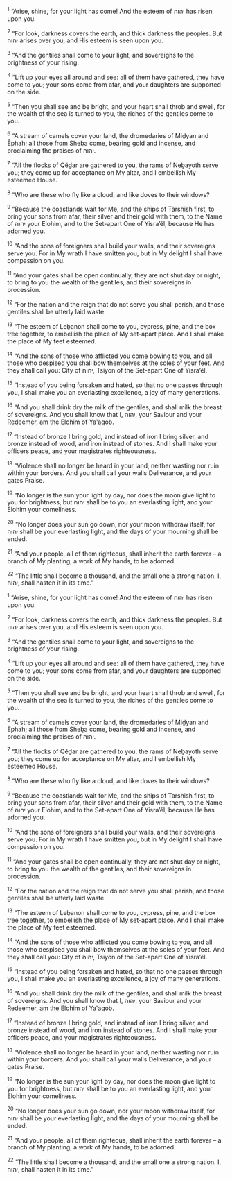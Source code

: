 <sup>1</sup> “Arise, shine, for your light has come! And the esteem of יהוה has risen upon you.

<sup>2</sup> “For look, darkness covers the earth, and thick darkness the peoples. But יהוה arises over you, and His esteem is seen upon you.

<sup>3</sup> “And the gentiles shall come to your light, and sovereigns to the brightness of your rising.

<sup>4</sup> “Lift up your eyes all around and see: all of them have gathered, they have come to you; your sons come from afar, and your daughters are supported on the side.

<sup>5</sup> “Then you shall see and be bright, and your heart shall throb and swell, for the wealth of the sea is turned to you, the riches of the gentiles come to you.

<sup>6</sup> “A stream of camels cover your land, the dromedaries of Miḏyan and Ĕphah; all those from Sheḇa come, bearing gold and incense, and proclaiming the praises of יהוה.

<sup>7</sup> “All the flocks of Qĕḏar are gathered to you, the rams of Neḇayoth serve you; they come up for acceptance on My altar, and I embellish My esteemed House.

<sup>8</sup> “Who are these who fly like a cloud, and like doves to their windows?

<sup>9</sup> “Because the coastlands wait for Me, and the ships of Tarshish first, to bring your sons from afar, their silver and their gold with them, to the Name of יהוה your Elohim, and to the Set-apart One of Yisra’ĕl, because He has adorned you.

<sup>10</sup> “And the sons of foreigners shall build your walls, and their sovereigns serve you. For in My wrath I have smitten you, but in My delight I shall have compassion on you.

<sup>11</sup> “And your gates shall be open continually, they are not shut day or night, to bring to you the wealth of the gentiles, and their sovereigns in procession.

<sup>12</sup> “For the nation and the reign that do not serve you shall perish, and those gentiles shall be utterly laid waste.

<sup>13</sup> “The esteem of Leḇanon shall come to you, cypress, pine, and the box tree together, to embellish the place of My set-apart place. And I shall make the place of My feet esteemed.

<sup>14</sup> “And the sons of those who afflicted you come bowing to you, and all those who despised you shall bow themselves at the soles of your feet. And they shall call you: City of יהוה, Tsiyon of the Set-apart One of Yisra’ĕl.

<sup>15</sup> “Instead of you being forsaken and hated, so that no one passes through you, I shall make you an everlasting excellence, a joy of many generations.

<sup>16</sup> “And you shall drink dry the milk of the gentiles, and shall milk the breast of sovereigns. And you shall know that I, יהוה, your Saviour and your Redeemer, am the Elohim of Ya‛aqoḇ.

<sup>17</sup> “Instead of bronze I bring gold, and instead of iron I bring silver, and bronze instead of wood, and iron instead of stones. And I shall make your officers peace, and your magistrates righteousness.

<sup>18</sup> “Violence shall no longer be heard in your land, neither wasting nor ruin within your borders. And you shall call your walls Deliverance, and your gates Praise.

<sup>19</sup> “No longer is the sun your light by day, nor does the moon give light to you for brightness, but יהוה shall be to you an everlasting light, and your Elohim your comeliness.

<sup>20</sup> “No longer does your sun go down, nor your moon withdraw itself, for יהוה shall be your everlasting light, and the days of your mourning shall be ended.

<sup>21</sup> “And your people, all of them righteous, shall inherit the earth forever – a branch of My planting, a work of My hands, to be adorned.

<sup>22</sup> “The little shall become a thousand, and the small one a strong nation. I, יהוה, shall hasten it in its time.”

<sup>1</sup> “Arise, shine, for your light has come! And the esteem of יהוה has risen upon you.

<sup>2</sup> “For look, darkness covers the earth, and thick darkness the peoples. But יהוה arises over you, and His esteem is seen upon you.

<sup>3</sup> “And the gentiles shall come to your light, and sovereigns to the brightness of your rising.

<sup>4</sup> “Lift up your eyes all around and see: all of them have gathered, they have come to you; your sons come from afar, and your daughters are supported on the side.

<sup>5</sup> “Then you shall see and be bright, and your heart shall throb and swell, for the wealth of the sea is turned to you, the riches of the gentiles come to you.

<sup>6</sup> “A stream of camels cover your land, the dromedaries of Miḏyan and Ĕphah; all those from Sheḇa come, bearing gold and incense, and proclaiming the praises of יהוה.

<sup>7</sup> “All the flocks of Qĕḏar are gathered to you, the rams of Neḇayoth serve you; they come up for acceptance on My altar, and I embellish My esteemed House.

<sup>8</sup> “Who are these who fly like a cloud, and like doves to their windows?

<sup>9</sup> “Because the coastlands wait for Me, and the ships of Tarshish first, to bring your sons from afar, their silver and their gold with them, to the Name of יהוה your Elohim, and to the Set-apart One of Yisra’ĕl, because He has adorned you.

<sup>10</sup> “And the sons of foreigners shall build your walls, and their sovereigns serve you. For in My wrath I have smitten you, but in My delight I shall have compassion on you.

<sup>11</sup> “And your gates shall be open continually, they are not shut day or night, to bring to you the wealth of the gentiles, and their sovereigns in procession.

<sup>12</sup> “For the nation and the reign that do not serve you shall perish, and those gentiles shall be utterly laid waste.

<sup>13</sup> “The esteem of Leḇanon shall come to you, cypress, pine, and the box tree together, to embellish the place of My set-apart place. And I shall make the place of My feet esteemed.

<sup>14</sup> “And the sons of those who afflicted you come bowing to you, and all those who despised you shall bow themselves at the soles of your feet. And they shall call you: City of יהוה, Tsiyon of the Set-apart One of Yisra’ĕl.

<sup>15</sup> “Instead of you being forsaken and hated, so that no one passes through you, I shall make you an everlasting excellence, a joy of many generations.

<sup>16</sup> “And you shall drink dry the milk of the gentiles, and shall milk the breast of sovereigns. And you shall know that I, יהוה, your Saviour and your Redeemer, am the Elohim of Ya‛aqoḇ.

<sup>17</sup> “Instead of bronze I bring gold, and instead of iron I bring silver, and bronze instead of wood, and iron instead of stones. And I shall make your officers peace, and your magistrates righteousness.

<sup>18</sup> “Violence shall no longer be heard in your land, neither wasting nor ruin within your borders. And you shall call your walls Deliverance, and your gates Praise.

<sup>19</sup> “No longer is the sun your light by day, nor does the moon give light to you for brightness, but יהוה shall be to you an everlasting light, and your Elohim your comeliness.

<sup>20</sup> “No longer does your sun go down, nor your moon withdraw itself, for יהוה shall be your everlasting light, and the days of your mourning shall be ended.

<sup>21</sup> “And your people, all of them righteous, shall inherit the earth forever – a branch of My planting, a work of My hands, to be adorned.

<sup>22</sup> “The little shall become a thousand, and the small one a strong nation. I, יהוה, shall hasten it in its time.”

